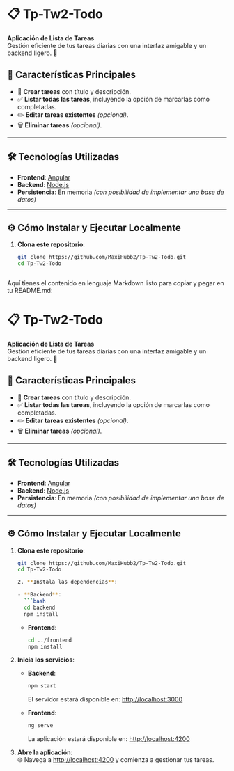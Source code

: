 # 📋 Tp-Tw2-Todo  

**Aplicación de Lista de Tareas**  
Gestión eficiente de tus tareas diarias con una interfaz amigable y un backend ligero. 🚀

## 🌟 **Características Principales**
- 📝 **Crear tareas** con título y descripción.  
- ✅ **Listar todas las tareas**, incluyendo la opción de marcarlas como completadas.  
- ✏️ **Editar tareas existentes** *(opcional)*.  
- 🗑️ **Eliminar tareas** *(opcional)*.  

---

## 🛠️ **Tecnologías Utilizadas**
- **Frontend**: [Angular](https://angular.io/)  
- **Backend**: [Node.js](https://nodejs.org/)  
- **Persistencia**: En memoria *(con posibilidad de implementar una base de datos)*  

---

## ⚙️ **Cómo Instalar y Ejecutar Localmente**

1. **Clona este repositorio**:  
   ```bash
   git clone https://github.com/MaxiHubb2/Tp-Tw2-Todo.git
   cd Tp-Tw2-Todo



Aquí tienes el contenido en lenguaje Markdown listo para copiar y pegar en tu README.md:

# 📋 Tp-Tw2-Todo  

**Aplicación de Lista de Tareas**  
Gestión eficiente de tus tareas diarias con una interfaz amigable y un backend ligero. 🚀

## 🌟 **Características Principales**
- 📝 **Crear tareas** con título y descripción.  
- ✅ **Listar todas las tareas**, incluyendo la opción de marcarlas como completadas.  
- ✏️ **Editar tareas existentes** *(opcional)*.  
- 🗑️ **Eliminar tareas** *(opcional)*.  

---

## 🛠️ **Tecnologías Utilizadas**
- **Frontend**: [Angular](https://angular.io/)  
- **Backend**: [Node.js](https://nodejs.org/)  
- **Persistencia**: En memoria *(con posibilidad de implementar una base de datos)*  

---

## ⚙️ **Cómo Instalar y Ejecutar Localmente**

1. **Clona este repositorio**:  
   ```bash
   git clone https://github.com/MaxiHubb2/Tp-Tw2-Todo.git
   cd Tp-Tw2-Todo

   2. **Instala las dependencias**:

   - **Backend**:
     ```bash
     cd backend
     npm install
     ```
   - **Frontend**:
     ```bash
     cd ../frontend
     npm install
     ```

3. **Inicia los servicios**:

   - **Backend**:
     ```bash
     npm start
     ```
     El servidor estará disponible en: [http://localhost:3000](http://localhost:3000)  

   - **Frontend**:
     ```bash
     ng serve
     ```
     La aplicación estará disponible en: [http://localhost:4200](http://localhost:4200)

4. **Abre la aplicación**:  
   🌐 Navega a [http://localhost:4200](http://localhost:4200) y comienza a gestionar tus tareas.


   

